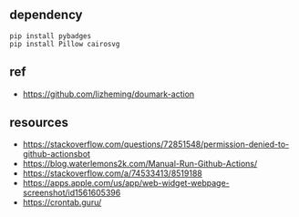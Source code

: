 ## dependency 

```
pip install pybadges
pip install Pillow cairosvg
```

## ref 

- https://github.com/lizheming/doumark-action

## resources 

- https://stackoverflow.com/questions/72851548/permission-denied-to-github-actionsbot
- https://blog.waterlemons2k.com/Manual-Run-Github-Actions/
- https://stackoverflow.com/a/74533413/8519188
- https://apps.apple.com/us/app/web-widget-webpage-screenshot/id1561605396
- https://crontab.guru/
